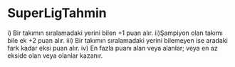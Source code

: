 # SuperLigTahmin
i) Bir takımın sıralamadaki yerini bilen +1 puan alır. ii)Şampiyon olan takımı bile ek +2 puan alır. iii) Bir takımın sıralamadaki yerini bilemeyen ise aradaki fark kadar eksi puan alır. iv) En fazla puanı alan veya alanlar; veya en az ekside olan veya olanlar kazanır. 
